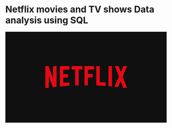 # Netflix movies and TV shows Data analysis using SQL

![Netflix logo](https://github.com/rajdipsadhukhan/netflix_sql_project/blob/main/BrandAssets_Logos_01-Wordmark.jpg)
